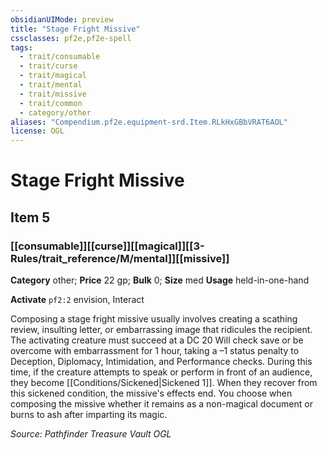 ```yaml
---
obsidianUIMode: preview
title: "Stage Fright Missive"
cssclasses: pf2e,pf2e-spell
tags:
  - trait/consumable
  - trait/curse
  - trait/magical
  - trait/mental
  - trait/missive
  - trait/common
  - category/other
aliases: "Compendium.pf2e.equipment-srd.Item.RLkHxGBbVRAT6AOL"
license: OGL
---
```

# Stage Fright Missive
## Item 5
### [[consumable]][[curse]][[magical]][[3-Rules/trait_reference/M/mental]][[missive]]

**Category** other; 
**Price** 22 gp; 
**Bulk** 0; **Size** med
**Usage** held-in-one-hand

**Activate** `pf2:2` envision, Interact

Composing a stage fright missive usually involves creating a scathing review, insulting letter, or embarrassing image that ridicules the recipient. The activating creature must succeed at a DC 20 Will check save or be overcome with embarrassment for 1 hour, taking a –1 status penalty to Deception, Diplomacy, Intimidation, and Performance checks. During this time, if the creature attempts to speak or perform in front of an audience, they become [[Conditions/Sickened|Sickened 1]]. When they recover from this sickened condition, the missive's effects end. You choose when composing the missive whether it remains as a non-magical document or burns to ash after imparting its magic.

*Source: Pathfinder Treasure Vault*
*OGL*